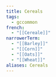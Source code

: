 ```yaml
---
title: Cereals
tags:
  - gccommon
french:
  - "[[Cereale]]"
narrowerTerm:
  - "[[Barley]]"
  - "[[Corn]]"
  - "[[Oats]]"
  - "[[Wheat]]"
aliases: Cereals
---
```

